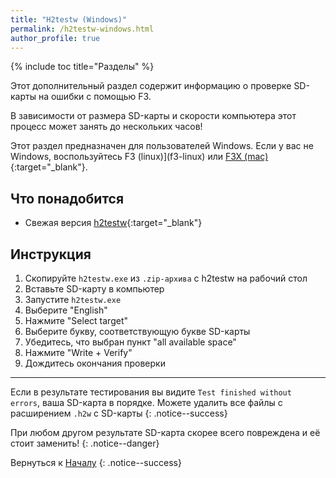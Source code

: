 ```yaml
---
title: "H2testw (Windows)"
permalink: /h2testw-windows.html
author_profile: true
---
```

{% include toc title="Разделы" %}

Этот дополнительный раздел содержит информацию о проверке SD-карты на ошибки с помощью F3.

В зависимости от размера SD-карты и скорости компьютера этот процесс может занять до нескольких часов!

Этот раздел предназначен для пользователей Windows. Если у вас не Windows, воспользуйтесь F3 (linux)](f3-linux) или [F3X (mac)](f3x-mac){:target="_blank"}.

## Что понадобится
<a name="what_need" /> 

* Свежая версия [h2testw](http://www.heise.de/ct/Redaktion/bo/downloads/h2testw_1.4.zip){:target="_blank"}

## Инструкция

1. Скопируйте `h2testw.exe` из `.zip-архива` с h2testw на рабочий стол
2. Вставьте SD-карту в компьютер
3. Запустите `h2testw.exe`
4. Выберите "English"
5. Нажмите "Select target"
6. Выберите букву, соответствующую букве SD-карты
7. Убедитесь, что выбран пункт "all available space"
8. Нажмите "Write + Verify"
9. Дождитесь окончания проверки

___

Если в результате тестирования вы видите `Test finished without errors`, ваша SD-карта в порядке. Можете удалить все файлы с расширением `.h2w` с SD-карты
{: .notice--success}

При любом другом результате SD-карта скорее всего повреждена и её стоит заменить!
{: .notice--danger}

Вернуться к [Началу](get-started)
{: .notice--success}

